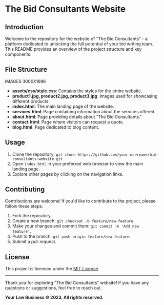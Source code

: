 # The Bid Consultants Website

## Introduction

Welcome to the repository for the website of "The Bid Consultants" - a platform dedicated to unlocking the full potential of your bid writing team. This README provides an overview of the project structure and key components.

## File Structure
 IMAGES 3000X1996

- **assets/css/style.css**: Contains the styles for the entire website.
- **product1.jpg, product2.jpg, product3.jpg**: Images used for showcasing different products.
- **index.html**: The main landing page of the website.
- **services.html**: Page containing information about the services offered.
- **about.html**: Page providing details about "The Bid Consultants."
- **contact.html**: Page where visitors can request a quote.
- **blog.html**: Page dedicated to blog content.

## Usage

1. Clone the repository: `git clone https://github.com/your-username/bid-consultants-website.git`
2. Open `index.html` in your preferred web browser to view the main landing page.
3. Explore other pages by clicking on the navigation links.

## Contributing

Contributions are welcome! If you'd like to contribute to the project, please follow these steps:

1. Fork the repository.
2. Create a new branch: `git checkout -b feature/new-feature`.
3. Make your changes and commit them: `git commit -m 'Add new feature'`.
4. Push to the branch: `git push origin feature/new-feature`.
5. Submit a pull request.

## License

This project is licensed under the [MIT License](LICENSE).

---

Thank you for exploring "The Bid Consultants" website! If you have any questions or suggestions, feel free to reach out.

**Your Law Business © 2023. All rights reserved.**
